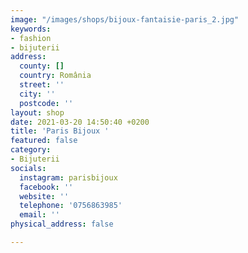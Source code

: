 ```yaml
---
image: "/images/shops/bijoux-fantaisie-paris_2.jpg"
keywords:
- fashion
- bijuterii
address:
  county: []
  country: România
  street: ''
  city: ''
  postcode: ''
layout: shop
date: 2021-03-20 14:50:40 +0200
title: 'Paris Bijoux '
featured: false
category:
- Bijuterii
socials:
  instagram: parisbijoux
  facebook: ''
  website: ''
  telephone: '0756863985'
  email: ''
physical_address: false

---
```

